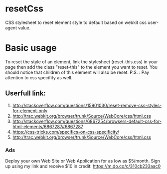 # resetCss   
CSS stylesheet to reset element style to default based on webkit css user-agent value.

# Basic usage  
To reset the style of an element, link the stylesheet (reset-this.css) in your page then add the class "reset-this" to the element you want to reset.
You should notice that children of this element will also be reset.
P.S. : Pay attention to css specifity as well.

## Userfull link:   

1. http://stackoverflow.com/questions/15901030/reset-remove-css-styles-for-element-only  
2. http://trac.webkit.org/browser/trunk/Source/WebCore/css/html.css   
3. http://stackoverflow.com/questions/6867254/browsers-default-css-for-html-elements/6867287#6867287   
4. https://css-tricks.com/specifics-on-css-specificity/   
5. http://trac.webkit.org/browser/trunk/Source/WebCore/css/html.css




### Ads
Deploy your own Web Site or Web Application for as low as $5/month. Sign up using my link and receive $10 in credit: https://m.do.co/c/310cb233aac0
